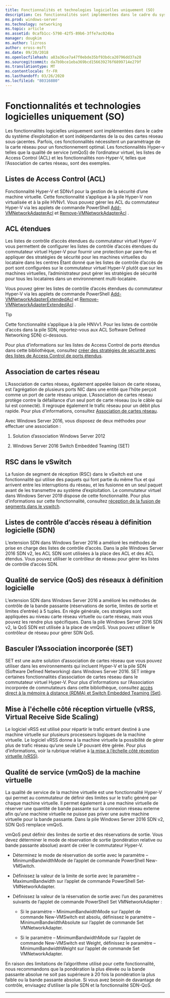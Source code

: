 ```yaml
---
title: Fonctionnalités et technologies logicielles uniquement (SO)
description: Ces fonctionnalités sont implémentées dans le cadre du système d’exploitation et sont indépendantes de la ou des cartes réseau sous-jacentes. Parfois, ces fonctionnalités nécessitent un paramétrage de la carte réseau pour un fonctionnement optimal. Les fonctionnalités Hyper-v telles que la qualité de service (vmQoS) de l’ordinateur virtuel, les listes de Access Control (ACL) et les fonctionnalités non-Hyper-V, telles que l’Association de cartes réseau, sont des exemples.
ms.prod: windows-server
ms.technology: networking
ms.topic: article
ms.assetid: 0cafb1cc-5798-42f5-89b6-3ffe7ac024ba
manager: dougkim
ms.author: lizross
author: eross-msft
ms.date: 09/20/2018
ms.openlocfilehash: a83a36ce7a47f0ebde35bf93bdca20796dd37a28
ms.sourcegitcommit: da7b9bce1eba369bcd156639276f6899714e279f
ms.translationtype: MT
ms.contentlocale: fr-FR
ms.lasthandoff: 03/26/2020
ms.locfileid: "80316880"
---
```

# <a name="software-only-so-features-and-technologies"></a>Fonctionnalités et technologies logicielles uniquement (SO)
Les fonctionnalités logicielles uniquement sont implémentées dans le cadre du système d’exploitation et sont indépendantes de la ou des cartes réseau sous-jacentes. Parfois, ces fonctionnalités nécessitent un paramétrage de la carte réseau pour un fonctionnement optimal. Les fonctionnalités Hyper-v telles que la qualité de service (vmQoS) de l’ordinateur virtuel, les listes de Access Control (ACL) et les fonctionnalités non-Hyper-V, telles que l’Association de cartes réseau, sont des exemples.

## <a name="access-control-lists-acls"></a>Listes de Access Control (ACL)

Fonctionnalité Hyper-V et SDNv1 pour la gestion de la sécurité d’une machine virtuelle. Cette fonctionnalité s’applique à la pile Hyper-V non virtualisée et à la pile HVNv1. Vous pouvez gérer les ACL du commutateur Hyper-V via les applets de commande PowerShell [Add-VMNetworkAdapterAcl](https://docs.microsoft.com/powershell/module/hyper-v/add-vmnetworkadapteracl?view=win10-ps) et [Remove-VMNetworkAdapterAcl](https://docs.microsoft.com/powershell/module/hyper-v/remove-vmnetworkadapteracl?view=win10-ps) .

## <a name="extended-acls"></a>ACL étendues

Les listes de contrôle d’accès étendues du commutateur virtuel Hyper-V vous permettent de configurer les listes de contrôle d’accès étendues du commutateur virtuel Hyper-V pour fournir une protection par pare-feu et appliquer des stratégies de sécurité pour les machines virtuelles du locataire dans les centres Étant donné que les listes de contrôle d’accès de port sont configurées sur le commutateur virtuel Hyper-V plutôt que sur les machines virtuelles, l’administrateur peut gérer les stratégies de sécurité pour tous les locataires dans un environnement multi-locataire.

Vous pouvez gérer les listes de contrôle d’accès étendues du commutateur Hyper-V via les applets de commande PowerShell [Add-VMNetworkAdapterExtendedAcl](https://docs.microsoft.com/powershell/module/hyper-v/add-vmnetworkadapterextendedacl?view=win10-ps) et [Remove-VMNetworkAdapterExtendedAcl](https://docs.microsoft.com/powershell/module/hyper-v/remove-vmnetworkadapteracl?view=win10-ps) .

>[!TIP] 
>Cette fonctionnalité s’applique à la pile HNVv1. Pour les listes de contrôle d’accès dans la pile SDN, reportez-vous aux ACL Software Defined Networking SDN) ci-dessous.

Pour plus d’informations sur les listes de Access Control de ports étendus dans cette bibliothèque, consultez [créer des stratégies de sécurité avec des listes de Access Control de ports étendus](https://docs.microsoft.com/windows-server/virtualization/hyper-v-virtual-switch/Create-Security-Policies-with-Extended-Port-Access-Control-Lists).

## <a name="nic-teaming"></a>Association de cartes réseau

L’Association de cartes réseau, également appelée liaison de carte réseau, est l’agrégation de plusieurs ports NIC dans une entité que l’hôte perçoit comme un port de carte réseau unique. L’Association de cartes réseau protège contre la défaillance d’un seul port de carte réseau (ou le câble qui lui est connecté). Il regroupe également le trafic réseau pour un débit plus rapide. Pour plus d’informations, consultez [Association de cartes réseau](https://docs.microsoft.com/windows-server/networking/technologies/nic-teaming/nic-teaming).

Avec Windows Server 2016, vous disposez de deux méthodes pour effectuer une association :

1.  Solution d’association Windows Server 2012

2.  Windows Server 2016 Switch Embedded Teaming (SET)


## <a name="rsc-in-the-vswitch"></a>RSC dans le vSwitch

La fusion de segment de réception (RSC) dans le vSwitch est une fonctionnalité qui utilise des paquets qui font partie du même flux et qui arrivent entre les interruptions du réseau, et les fusionne en un seul paquet avant de les transmettre au système d’exploitation. Le commutateur virtuel dans Windows Server 2019 dispose de cette fonctionnalité. Pour plus d’informations sur cette fonctionnalité, consultez [réception de la fusion de segments dans le vswitch](https://docs.microsoft.com/windows-server/networking/technologies/hpn/rsc-in-the-vswitch).

## <a name="software-defined-networking-sdn-acls"></a>Listes de contrôle d’accès réseau à définition logicielle (SDN)

L’extension SDN dans Windows Server 2016 a amélioré les méthodes de prise en charge des listes de contrôle d’accès. Dans la pile Windows Server 2016 SDN v2, les ACL SDN sont utilisées à la place des ACL et des ACL étendus. Vous pouvez utiliser le contrôleur de réseau pour gérer les listes de contrôle d’accès SDN. 

## <a name="sdn-quality-of-service-qos"></a>Qualité de service (QoS) des réseaux à définition logicielle

L’extension SDN dans Windows Server 2016 a amélioré les méthodes de contrôle de la bande passante (réservations de sortie, limites de sortie et limites d’entrée) à 5 tuples. En règle générale, ces stratégies sont appliquées au niveau carte réseau virtuelle ou carte réseau, mais vous pouvez les rendre plus spécifiques. Dans la pile Windows Server 2016 SDN v2, la QoS SDN est utilisée à la place de vmQoS. Vous pouvez utiliser le contrôleur de réseau pour gérer SDN QoS.

## <a name="switch-embedded-teaming-set"></a>Basculer l’Association incorporée (SET)

SET est une autre solution d’association de cartes réseau que vous pouvez utiliser dans les environnements qui incluent Hyper-V et la pile SDN (Software Defined Networking) dans Windows Server 2016. SET intègre certaines fonctionnalités d’association de cartes réseau dans le commutateur virtuel Hyper-V. Pour plus d’informations sur l’Association incorporée de commutateurs dans cette bibliothèque, consultez [accès direct à la mémoire à distance (RDMA) et Switch Embedded Teaming (Set)](https://docs.microsoft.com/windows-server/virtualization/hyper-v-virtual-switch/rdma-and-switch-embedded-teaming).

## <a name="virtual-receive-side-scaling-vrss"></a>Mise à l'échelle côté réception virtuelle (vRSS, Virtual Receive Side Scaling)

Le logiciel vRSS est utilisé pour répartir le trafic entrant destiné à une machine virtuelle sur plusieurs processeurs logiques de la machine virtuelle. Le logiciel vRSS donne à la machine virtuelle la possibilité de gérer plus de trafic réseau qu’une seule LP pouvant être gérée. Pour plus d’informations, voir la rubrique relative à [la mise à l’échelle côté réception virtuelle (vRSS)](https://docs.microsoft.com/windows-server/networking/technologies/vrss/vrss-top).

## <a name="virtual-machine-quality-of-service-vmqos"></a>Qualité de service (vmQoS) de la machine virtuelle

La qualité de service de la machine virtuelle est une fonctionnalité Hyper-V qui permet au commutateur de définir des limites sur le trafic généré par chaque machine virtuelle. Il permet également à une machine virtuelle de réserver une quantité de bande passante sur la connexion réseau externe afin qu’une machine virtuelle ne puisse pas priver une autre machine virtuelle pour la bande passante. Dans la pile Windows Server 2016 SDN v2, SDN QoS remplace vmQoS.

vmQoS peut définir des limites de sortie et des réservations de sortie. Vous devez déterminer le mode de réservation de sortie (pondération relative ou bande passante absolue) avant de créer le commutateur Hyper-V.

-  Déterminez le mode de réservation de sortie avec le paramètre – MinimumBandwidthMode de l’applet de commande PowerShell New-VMSwitch.

-  Définissez la valeur de la limite de sortie avec le paramètre – MaximumBandwidth sur l’applet de commande PowerShell Set-VMNetworkAdapter.

-  Définissez la valeur de la réservation de sortie avec l’un des paramètres suivants de l’applet de commande PowerShell Set VMNetworkAdapter :

   -  Si le paramètre – MinimumBandwidthMode sur l’applet de commande New-VMSwitch est absolu, définissez le paramètre – MinimumBandwidthAbsolute sur l’applet de commande Set VMNetworkAdapter.

   -  Si le paramètre – MinimumBandwidthMode sur l’applet de commande New-VMSwitch est Weight, définissez le paramètre – MinimumBandwidthWeight sur l’applet de commande Set VMNetworkAdapter.

En raison des limitations de l’algorithme utilisé pour cette fonctionnalité, nous recommandons que la pondération la plus élevée ou la bande passante absolue ne soit pas supérieure à 20 fois la pondération la plus faible ou la bande passante absolue. Si vous avez besoin de davantage de contrôle, envisagez d’utiliser la pile SDN et la fonctionnalité SDN-QoS.


---